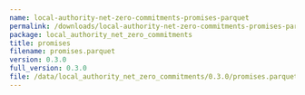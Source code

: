 ```yaml
---
name: local-authority-net-zero-commitments-promises-parquet
permalink: /downloads/local-authority-net-zero-commitments-promises-parquet/0_3_0
package: local_authority_net_zero_commitments
title: promises
filename: promises.parquet
version: 0.3.0
full_version: 0.3.0
file: /data/local_authority_net_zero_commitments/0.3.0/promises.parquet
---
```

